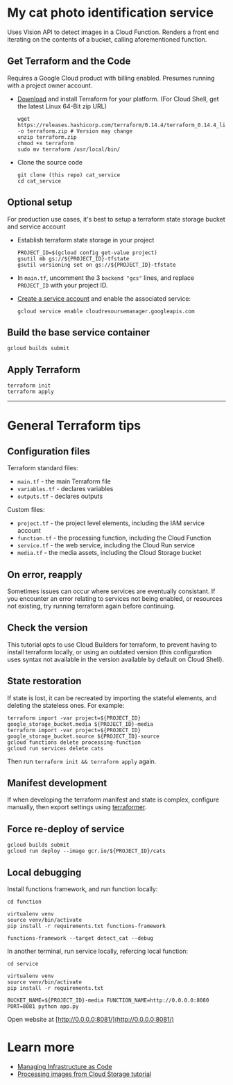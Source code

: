 # My cat photo identification service

Uses Vision API to detect images in a Cloud Function. Renders a front end iterating on the contents of a bucket, calling aforementioned function.

## Get Terraform and the Code

Requires a Google Cloud product with billing enabled. Presumes running with a project owner account. 

* [Download](https://www.terraform.io/downloads.html) and install Terraform for your platform. (For Cloud Shell, get the latest Linux 64-Bit zip URL)

    ```
    wget https://releases.hashicorp.com/terraform/0.14.4/terraform_0.14.4_linux_amd64.zip -o terraform.zip # Version may change
    unzip terraform.zip
    chmod +x terraform
    sudo mv terraform /usr/local/bin/
    ```

* Clone the source code
    ```
    git clone (this repo) cat_service
    cd cat_service
    ```

## Optional setup

For production use cases, it's best to setup a terraform state storage bucket and service account


* Establish terraform state storage in your project
    ```
    PROJECT_ID=$(gcloud config get-value project)
    gsutil mb gs://${PROJECT_ID}-tfstate
    gsutil versioning set on gs://${PROJECT_ID}-tfstate
    ```

* In `main.tf`, uncomment the 3 `backend "gcs"` lines, and replace `PROJECT_ID` with your project ID.   

* [Create a service account](https://registry.terraform.io/providers/hashicorp/google/latest/docs/guides/getting_started#adding-credentials) and enable the associated service: 

    ```
    gcloud service enable cloudresoursemanager.googleapis.com
    ```


## Build the base service container

```
gcloud builds submit
```

## Apply Terraform
```
terraform init
terraform apply
```

---

# General Terraform tips

## Configuration files


Terraform standard files: 

* `main.tf` - the main Terraform file
* `variables.tf` - declares variables
* `outputs.tf` - declares outputs

Custom files: 
* `project.tf` - the project level elements, including the IAM service account
* `function.tf` - the processing function, including the Cloud Function
* `service.tf` - the web service, including the Cloud Run service
* `media.tf` - the media assets, including the Cloud Storage bucket

## On error, reapply

Sometimes issues can occur where services are eventually consistant. If you encounter an error relating to services not being enabled, or resources not existing, try running terraform again before continuing.

## Check the version

This tutorial opts to use Cloud Builders for terraform, to prevent having to install terraform locally, or using an outdated version (this configuration uses syntax not available in the version available by default on Cloud Shell).

## State restoration

If state is lost, it can be recreated by importing the stateful elements, and deleting the stateless ones. For example:

```
terraform import -var project=${PROJECT_ID} google_storage_bucket.media ${PROJECT_ID}-media
terraform import -var project=${PROJECT_ID} google_storage_bucket.source ${PROJECT_ID}-source
gcloud functions delete processing-function
gcloud run services delete cats
```

Then run `terraform init && terraform apply` again. 

## Manifest development

If when developing the terraform manifest and state is complex, configure manually, then export settings using [terraformer](https://github.com/GoogleCloudPlatform/terraformer).

## Force re-deploy of service

```
gcloud builds submit
gcloud run deploy --image gcr.io/${PROJECT_ID}/cats
```

## Local debugging

Install functions framework, and run function locally:

```
cd function

virtualenv venv
source venv/bin/activate
pip install -r requirements.txt functions-framework

functions-framework --target detect_cat --debug
```

In another terminal, run service locally, refercing local function: 

```
cd service

virtualenv venv
source venv/bin/activate
pip install -r requirements.txt

BUCKET_NAME=${PROJECT_ID}-media FUNCTION_NAME=http://0.0.0.0:8080 PORT=8081 python app.py
```

Open website at [http://0.0.0.0:8081/](http://0.0.0.0:8081/)

# Learn more

 * [Managing Infrastructure as Code](https://cloud.google.com/solutions/managing-infrastructure-as-code)
 * [Processing images from Cloud Storage tutorial ](https://cloud.google.com/run/docs/tutorials/image-processing)

